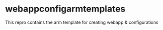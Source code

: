 # webappconfigarmtemplates

This repro contains the arm template for creating webapp & configurations
